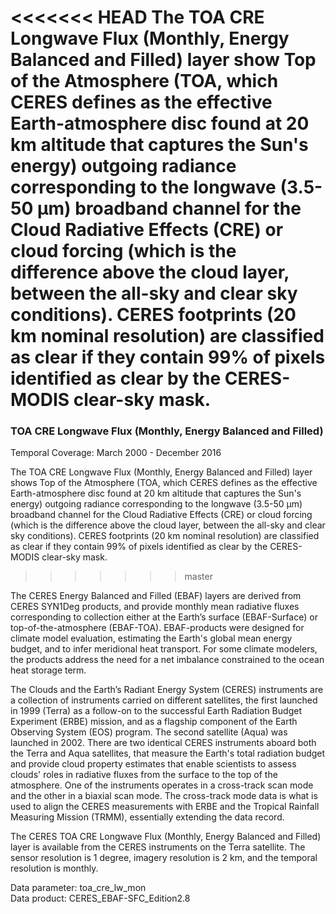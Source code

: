 <<<<<<< HEAD
The TOA CRE Longwave Flux (Monthly, Energy Balanced and Filled) layer show Top of the Atmosphere (TOA, which CERES defines as the effective Earth-atmosphere disc found at 20 km altitude that captures the Sun's energy) outgoing radiance corresponding to the longwave (3.5-50 µm) broadband channel for the Cloud Radiative Effects (CRE) or cloud forcing (which is the difference above the cloud layer, between the all-sky and clear sky conditions). CERES footprints (20 km nominal resolution) are classified as clear if they contain 99% of pixels identified as clear by the CERES-MODIS clear-sky mask.
=======
### TOA CRE Longwave Flux (Monthly, Energy Balanced and Filled)
Temporal Coverage: March 2000 - December 2016

The TOA CRE Longwave Flux (Monthly, Energy Balanced and Filled) layer shows Top of the Atmosphere (TOA, which CERES defines as the effective Earth-atmosphere disc found at 20 km altitude that captures the Sun's energy) outgoing radiance corresponding to the longwave (3.5-50 µm) broadband channel for the Cloud Radiative Effects (CRE) or cloud forcing (which is the difference above the cloud layer, between the all-sky and clear sky conditions). CERES footprints (20 km nominal resolution) are classified as clear if they contain 99% of pixels identified as clear by the CERES-MODIS clear-sky mask.
>>>>>>> master

The CERES Energy Balanced and Filled (EBAF) layers are derived from CERES SYN1Deg products, and provide monthly mean radiative fluxes corresponding to collection either at the Earth’s surface (EBAF-Surface) or top-of-the-atmosphere (EBAF-TOA). EBAF-products were designed for climate model evaluation, estimating the Earth's global mean energy budget, and to infer meridional heat transport. For some climate modelers, the products address the need for a net imbalance constrained to the ocean heat storage term.

The Clouds and the Earth’s Radiant Energy System (CERES) instruments are a collection of instruments carried on different satellites, the first launched in 1999 (Terra) as a follow-on to the successful Earth Radiation Budget Experiment (ERBE) mission, and as a flagship component of the Earth Observing System (EOS) program. The second satellite (Aqua) was launched in 2002. There are two identical CERES instruments aboard both the Terra and Aqua satellites, that measure the Earth's total radiation budget and provide cloud property estimates that enable scientists to assess clouds' roles in radiative fluxes from the surface to the top of the atmosphere. One of the instruments operates in a cross-track scan mode and the other in a biaxial scan mode. The cross-track mode data is what is used to align the CERES measurements with ERBE and the Tropical Rainfall Measuring Mission (TRMM), essentially extending the data record.

The CERES TOA CRE Longwave Flux (Monthly, Energy Balanced and Filled) layer is available from the CERES instruments on the Terra satellite. The sensor resolution is 1 degree, imagery resolution is 2 km, and the temporal resolution is monthly.

Data parameter: toa_cre_lw_mon  
Data product: CERES_EBAF-SFC_Edition2.8
